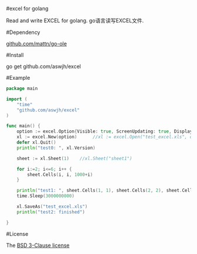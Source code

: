 ﻿#excel for golang

Read and write EXCEL for golang.
go语言读写EXCEL文件.

#Dependency

[github.com/mattn/go-ole][ole]

#Install

go get github.com/aswjh/excel

#Example
``` go
package main

import (
	"time"
	"github.com/aswjh/excel"
)

func main() {
	option := excel.Option{Visible: true, ScreenUpdating: true, DisplayAlerts: true}
	xl := excel.New(option)      //xl := excel.Open("test_excel.xls", option)
	defer xl.Quit()
	println("test0: ", xl.Version)

	sheet := xl.Sheet(1)    //xl.Sheet("sheet1")

	for i:=2; i<=6; i++ {
		sheet.Cells(i, i, 1000+i)
	}

	println("test1: ", sheet.Cells(1, 1), sheet.Cells(2, 2), sheet.Cells(3, 3))
	time.Sleep(3000000000)

	xl.SaveAs("test_excel.xls")
	println("test2: finished")

}

```

#License

The [BSD 3-Clause license][bsd]

[ole]: http://github.com/mattn/go-ole
[bsd]: http://opensource.org/licenses/BSD-3-Clause

